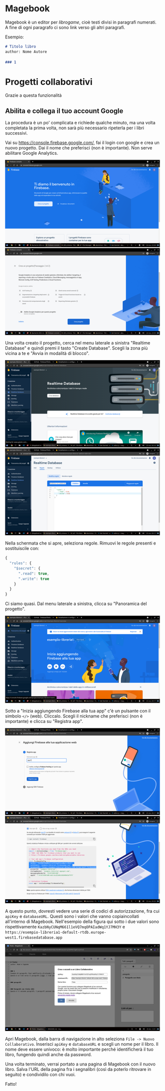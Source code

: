 # Magebook

Magebook è un editor per *librogame*, cioè testi divisi in paragrafi numerati. A fine di ogni paragrafo ci sono link verso gli altri paragrafi.



Esempio:
```markdown
# Titolo libro
author: Nome Autore

### 1


```


# Progetti collaborativi

Grazie a questa funzionalità

## Abilita e collega il tuo account Google

La procedura è un po' complicata e richiede qualche minuto, ma una volta completata la prima volta, non sarà più necessario ripeterla per i libri successivi.

Vai su <https://console.firebase.google.com/>, fai il login con google e crea un nuovo progetto. Dai il nome che preferisci (non è importante). Non serve abilitare Google Analytics.

![](img/1.png)
![](img/2.png)


Una volta creato il progetto, cerca nel menu laterale a sinistra "Realtime Database" e quindi premi il tasto "Create Database". Scegli la zona più vicina a te e "Avvia in modalità di blocco".

![](img/3.png)
![](img/4.png)


Nella schermata che si apre, seleziona regole. Rimuovi le regole presenti e sostituiscile con:
```javascript
{
  "rules": {
    "$secret": {
      ".read": true,
      ".write": true 
    }
  }
}
```

Ci siamo quasi. Dal menu laterale a sinistra, clicca su "Panoramica del progetto".

![](img/5.png)


Sotto a "Inizia aggiungendo Firebase alla tua app" c'è un pulsante con il simbolo `</>` (web). Cliccalo. Scegli il nickname che preferisci (non è importante) e clicca su "Registra app".

![](img/6.png)
![](img/7.png)



A questo punto, dovresti vedere una serie di codici di autorizzazione, fra cui `apiKey` e `databaseURL`. Questi sono i valori che vanno copiaincollati all'interno di Magebook. Nell'esempio della figura qui sotto i due valori sono rispettivamente `KazbNyCUNqM661l1eVQ7mqOPAIadWq1YJ7MH3Y` e `https://esempio-libreria1-default-rtdb.europe-west1.firebasedatabase.app`

![](img/8.png)

Apri Magebook, dalla barra di navigazione in alto seleziona `File -> Nuovo Collaborativo`. Inserisci `apiKey` e `databaseURL` e scegli un nome per il libro. Il nome deve essere univoco: è molto importante perché identificherà il tuo libro, fungendo quindi anche da password.

Una volta terminato, verrai portato a una pagina di Magebook con il nuovo libro. Salva l'URL della pagina fra i segnalibri (così da poterlo ritrovare in seguito) e condividilo con chi vuoi.

Fatto!
